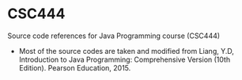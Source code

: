 # CSC444
Source code references for Java Programming course (CSC444)

* Most of the source codes are taken and modified from Liang, Y.D, Introduction to Java Programming: Comprehensive Version (10th Edition). Pearson Education, 2015.
